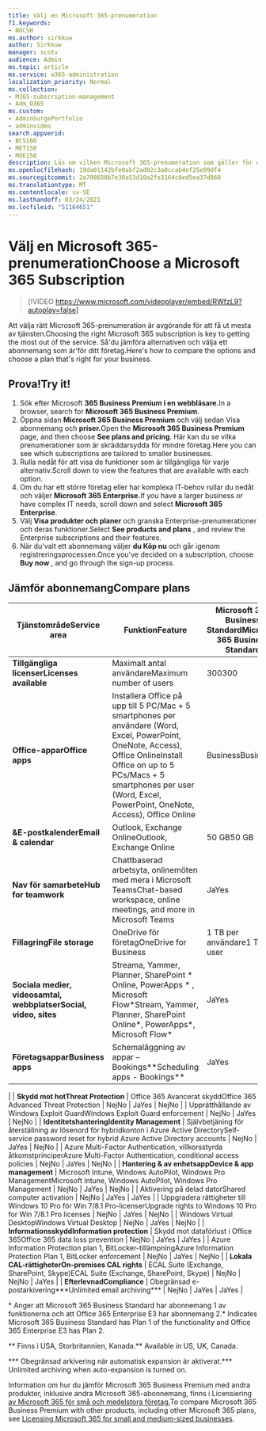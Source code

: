 ```yaml
---
title: Välj en Microsoft 365-prenumeration
f1.keywords:
- NOCSH
ms.author: sirkkuw
author: Sirkkuw
manager: scotv
audience: Admin
ms.topic: article
ms.service: o365-administration
localization_priority: Normal
ms.collection:
- M365-subscription-management
- Adm_O365
ms.custom:
- AdminSurgePortfolio
- adminvideo
search.appverid:
- BCS160
- MET150
- MOE150
description: Läs om vilken Microsoft 365-prenumeration som gäller för din organisation.
ms.openlocfilehash: 19da01142bfe0abf2ad02c3a0ccab4ef25e09df4
ms.sourcegitcommit: 2a708650b7e30a53d10a2fe3164c6ed5ea37d868
ms.translationtype: MT
ms.contentlocale: sv-SE
ms.lasthandoff: 03/24/2021
ms.locfileid: "51164651"
---
```

# <a name="choose-a-microsoft-365-subscription"></a><span data-ttu-id="a7eb7-103">Välj en Microsoft 365-prenumeration</span><span class="sxs-lookup"><span data-stu-id="a7eb7-103">Choose a Microsoft 365 Subscription</span></span>

> [!VIDEO https://www.microsoft.com/videoplayer/embed/RWfzL9?autoplay=false]

<span data-ttu-id="a7eb7-104">Att välja rätt Microsoft 365-prenumeration är avgörande för att få ut mesta av tjänsten.</span><span class="sxs-lookup"><span data-stu-id="a7eb7-104">Choosing the right Microsoft 365 subscription is key to getting the most out of the service.</span></span> <span data-ttu-id="a7eb7-105">Så&#39;du jämföra alternativen och välja ett abonnemang som är&#39;för ditt företag.</span><span class="sxs-lookup"><span data-stu-id="a7eb7-105">Here&#39;s how to compare the options and choose a plan that&#39;s right for your business.</span></span>

## <a name="try-it"></a><span data-ttu-id="a7eb7-106">Prova!</span><span class="sxs-lookup"><span data-stu-id="a7eb7-106">Try it!</span></span>

1. <span data-ttu-id="a7eb7-107">Sök efter Microsoft **365 Business Premium i en webbläsare.**</span><span class="sxs-lookup"><span data-stu-id="a7eb7-107">In a browser, search for  **Microsoft 365 Business Premium**.</span></span>
2. <span data-ttu-id="a7eb7-108">Öppna sidan **Microsoft 365 Business Premium** och välj sedan Visa abonnemang och **priser.**</span><span class="sxs-lookup"><span data-stu-id="a7eb7-108">Open the  **Microsoft 365 Business Premium**  page, and then choose  **See plans and pricing**.</span></span> <span data-ttu-id="a7eb7-109">Här kan du se vilka prenumerationer som är skräddarsydda för mindre företag.</span><span class="sxs-lookup"><span data-stu-id="a7eb7-109">Here you can see which subscriptions are tailored to smaller businesses.</span></span>
3. <span data-ttu-id="a7eb7-110">Rulla nedåt för att visa de funktioner som är tillgängliga för varje alternativ.</span><span class="sxs-lookup"><span data-stu-id="a7eb7-110">Scroll down to view the features that are available with each option.</span></span>
4. <span data-ttu-id="a7eb7-111">Om du har ett större företag eller har komplexa IT-behov rullar du nedåt och väljer **Microsoft 365 Enterprise.**</span><span class="sxs-lookup"><span data-stu-id="a7eb7-111">If you have a larger business or have complex IT needs, scroll down and select  **Microsoft 365 Enterprise**.</span></span>
5. <span data-ttu-id="a7eb7-112">Välj  **Visa produkter och planer** och granska Enterprise-prenumerationer och deras funktioner.</span><span class="sxs-lookup"><span data-stu-id="a7eb7-112">Select  **See products and plans** , and review the Enterprise subscriptions and their features.</span></span>
6. <span data-ttu-id="a7eb7-113">När du&#39;valt ett abonnemang väljer  **du Köp nu** och går igenom registreringsprocessen.</span><span class="sxs-lookup"><span data-stu-id="a7eb7-113">Once you&#39;ve decided on a subscription, choose  **Buy now** , and go through the sign-up process.</span></span>

## <a name="compare-plans"></a><span data-ttu-id="a7eb7-114">Jämför abonnemang</span><span class="sxs-lookup"><span data-stu-id="a7eb7-114">Compare plans</span></span>

| <span data-ttu-id="a7eb7-115">**Tjänstområde**</span><span class="sxs-lookup"><span data-stu-id="a7eb7-115">**Service area**</span></span> | <span data-ttu-id="a7eb7-116">**Funktion**</span><span class="sxs-lookup"><span data-stu-id="a7eb7-116">**Feature**</span></span> | <span data-ttu-id="a7eb7-117">**Microsoft 365 Business Standard**</span><span class="sxs-lookup"><span data-stu-id="a7eb7-117">**Microsoft 365 Business Standard**</span></span> | <span data-ttu-id="a7eb7-118">**Microsoft 365 Business Premium**</span><span class="sxs-lookup"><span data-stu-id="a7eb7-118">**Microsoft 365 Business Premium**</span></span> | <span data-ttu-id="a7eb7-119">**Office 365 Enterprise E3**</span><span class="sxs-lookup"><span data-stu-id="a7eb7-119">**Office 365 Enterprise E3**</span></span> |
| --- | --- | --- | --- | --- |
| <span data-ttu-id="a7eb7-120">**Tillgängliga licenser**</span><span class="sxs-lookup"><span data-stu-id="a7eb7-120">**Licenses available**</span></span> | <span data-ttu-id="a7eb7-121">Maximalt antal användare</span><span class="sxs-lookup"><span data-stu-id="a7eb7-121">Maximum number of users</span></span> | <span data-ttu-id="a7eb7-122">300</span><span class="sxs-lookup"><span data-stu-id="a7eb7-122">300</span></span> | <span data-ttu-id="a7eb7-123">300</span><span class="sxs-lookup"><span data-stu-id="a7eb7-123">300</span></span> | <span data-ttu-id="a7eb7-124">Obegränsat</span><span class="sxs-lookup"><span data-stu-id="a7eb7-124">Unlimited</span></span> |
| <span data-ttu-id="a7eb7-125">**Office-appar**</span><span class="sxs-lookup"><span data-stu-id="a7eb7-125">**Office apps**</span></span> | <span data-ttu-id="a7eb7-126">Installera Office på upp till 5 PC/Mac + 5 smartphones per användare (Word, Excel, PowerPoint, OneNote, Access), Office Online</span><span class="sxs-lookup"><span data-stu-id="a7eb7-126">Install Office on up to 5 PCs/Macs + 5 smartphones per user (Word, Excel, PowerPoint, OneNote, Access), Office Online</span></span> | <span data-ttu-id="a7eb7-127">Business</span><span class="sxs-lookup"><span data-stu-id="a7eb7-127">Business</span></span> | <span data-ttu-id="a7eb7-128">Business</span><span class="sxs-lookup"><span data-stu-id="a7eb7-128">Business</span></span> | <span data-ttu-id="a7eb7-129">ProPlus</span><span class="sxs-lookup"><span data-stu-id="a7eb7-129">ProPlus</span></span> |
| <span data-ttu-id="a7eb7-130">**&amp;E-postkalender**</span><span class="sxs-lookup"><span data-stu-id="a7eb7-130">**Email &amp; calendar**</span></span> | <span data-ttu-id="a7eb7-131">Outlook, Exchange Online</span><span class="sxs-lookup"><span data-stu-id="a7eb7-131">Outlook, Exchange Online</span></span> | <span data-ttu-id="a7eb7-132">50 GB</span><span class="sxs-lookup"><span data-stu-id="a7eb7-132">50 GB</span></span> | <span data-ttu-id="a7eb7-133">50 GB</span><span class="sxs-lookup"><span data-stu-id="a7eb7-133">50 GB</span></span> | <span data-ttu-id="a7eb7-134">100 GB</span><span class="sxs-lookup"><span data-stu-id="a7eb7-134">100 GB</span></span> |
| <span data-ttu-id="a7eb7-135">**Nav för samarbete**</span><span class="sxs-lookup"><span data-stu-id="a7eb7-135">**Hub for teamwork**</span></span> | <span data-ttu-id="a7eb7-136">Chattbaserad arbetsyta, onlinemöten med mera i Microsoft Teams</span><span class="sxs-lookup"><span data-stu-id="a7eb7-136">Chat-based workspace, online meetings, and more in Microsoft Teams</span></span> | <span data-ttu-id="a7eb7-137">Ja</span><span class="sxs-lookup"><span data-stu-id="a7eb7-137">Yes</span></span> | <span data-ttu-id="a7eb7-138">Ja</span><span class="sxs-lookup"><span data-stu-id="a7eb7-138">Yes</span></span> | <span data-ttu-id="a7eb7-139">Ja</span><span class="sxs-lookup"><span data-stu-id="a7eb7-139">Yes</span></span> |
| <span data-ttu-id="a7eb7-140">**Fillagring**</span><span class="sxs-lookup"><span data-stu-id="a7eb7-140">**File storage**</span></span> | <span data-ttu-id="a7eb7-141">OneDrive för företag</span><span class="sxs-lookup"><span data-stu-id="a7eb7-141">OneDrive for Business</span></span> | <span data-ttu-id="a7eb7-142">1 TB per användare</span><span class="sxs-lookup"><span data-stu-id="a7eb7-142">1 TB per user</span></span> | <span data-ttu-id="a7eb7-143">1 TB per användare</span><span class="sxs-lookup"><span data-stu-id="a7eb7-143">1 TB per user</span></span> | <span data-ttu-id="a7eb7-144">Obegränsat</span><span class="sxs-lookup"><span data-stu-id="a7eb7-144">Unlimited</span></span> |
| <span data-ttu-id="a7eb7-145">**Sociala medier, videosamtal, webbplatser**</span><span class="sxs-lookup"><span data-stu-id="a7eb7-145">**Social, video, sites**</span></span> | <span data-ttu-id="a7eb7-146">Streama, Yammer, Planner, SharePoint \* Online, PowerApps \* , Microsoft Flow\*</span><span class="sxs-lookup"><span data-stu-id="a7eb7-146">Stream, Yammer, Planner, SharePoint Online\*, PowerApps\*, Microsoft Flow\*</span></span> | <span data-ttu-id="a7eb7-147">Ja</span><span class="sxs-lookup"><span data-stu-id="a7eb7-147">Yes</span></span> | <span data-ttu-id="a7eb7-148">Ja</span><span class="sxs-lookup"><span data-stu-id="a7eb7-148">Yes</span></span> | <span data-ttu-id="a7eb7-149">Ja</span><span class="sxs-lookup"><span data-stu-id="a7eb7-149">Yes</span></span> |
| <span data-ttu-id="a7eb7-150">**Företagsappar**</span><span class="sxs-lookup"><span data-stu-id="a7eb7-150">**Business apps**</span></span> | <span data-ttu-id="a7eb7-151">Schemaläggning av appar – Bookings\*\*</span><span class="sxs-lookup"><span data-stu-id="a7eb7-151">Scheduling apps - Bookings\*\*</span></span> | <span data-ttu-id="a7eb7-152">Ja</span><span class="sxs-lookup"><span data-stu-id="a7eb7-152">Yes</span></span> | <span data-ttu-id="a7eb7-153">Ja</span><span class="sxs-lookup"><span data-stu-id="a7eb7-153">Yes</span></span> | <span data-ttu-id="a7eb7-154">Ja</span><span class="sxs-lookup"><span data-stu-id="a7eb7-154">Yes</span></span> |
|
| <span data-ttu-id="a7eb7-155">**Skydd mot hot**</span><span class="sxs-lookup"><span data-stu-id="a7eb7-155">**Threat Protection**</span></span> | <span data-ttu-id="a7eb7-156">Office 365 Avancerat skydd</span><span class="sxs-lookup"><span data-stu-id="a7eb7-156">Office 365 Advanced Threat Protection</span></span> | <span data-ttu-id="a7eb7-157">Nej</span><span class="sxs-lookup"><span data-stu-id="a7eb7-157">No</span></span> | <span data-ttu-id="a7eb7-158">Ja</span><span class="sxs-lookup"><span data-stu-id="a7eb7-158">Yes</span></span> | <span data-ttu-id="a7eb7-159">Nej</span><span class="sxs-lookup"><span data-stu-id="a7eb7-159">No</span></span> |
 | <span data-ttu-id="a7eb7-160">Upprätthållande av Windows Exploit Guard</span><span class="sxs-lookup"><span data-stu-id="a7eb7-160">Windows Exploit Guard enforcement</span></span> | <span data-ttu-id="a7eb7-161">Nej</span><span class="sxs-lookup"><span data-stu-id="a7eb7-161">No</span></span> | <span data-ttu-id="a7eb7-162">Ja</span><span class="sxs-lookup"><span data-stu-id="a7eb7-162">Yes</span></span> | <span data-ttu-id="a7eb7-163">Nej</span><span class="sxs-lookup"><span data-stu-id="a7eb7-163">No</span></span> |
| <span data-ttu-id="a7eb7-164">**Identitetshantering**</span><span class="sxs-lookup"><span data-stu-id="a7eb7-164">**Identity Management**</span></span> | <span data-ttu-id="a7eb7-165">Självbetjäning för återställning av lösenord för hybridkonton i Azure Active Directory</span><span class="sxs-lookup"><span data-stu-id="a7eb7-165">Self-service password reset for hybrid Azure Active Directory accounts</span></span> | <span data-ttu-id="a7eb7-166">Nej</span><span class="sxs-lookup"><span data-stu-id="a7eb7-166">No</span></span> | <span data-ttu-id="a7eb7-167">Ja</span><span class="sxs-lookup"><span data-stu-id="a7eb7-167">Yes</span></span> | <span data-ttu-id="a7eb7-168">Nej</span><span class="sxs-lookup"><span data-stu-id="a7eb7-168">No</span></span> |
 | <span data-ttu-id="a7eb7-169">Azure Multi-Factor Authentication, villkorsstyrda åtkomstprinciper</span><span class="sxs-lookup"><span data-stu-id="a7eb7-169">Azure Multi-Factor Authentication, conditional access policies</span></span> | <span data-ttu-id="a7eb7-170">Nej</span><span class="sxs-lookup"><span data-stu-id="a7eb7-170">No</span></span> | <span data-ttu-id="a7eb7-171">Ja</span><span class="sxs-lookup"><span data-stu-id="a7eb7-171">Yes</span></span> | <span data-ttu-id="a7eb7-172">Nej</span><span class="sxs-lookup"><span data-stu-id="a7eb7-172">No</span></span> |
| <span data-ttu-id="a7eb7-173">**Hantering &amp; av enhetsapp**</span><span class="sxs-lookup"><span data-stu-id="a7eb7-173">**Device &amp; app management**</span></span> | <span data-ttu-id="a7eb7-174">Microsoft Intune, Windows AutoPilot, Windows Pro Management</span><span class="sxs-lookup"><span data-stu-id="a7eb7-174">Microsoft Intune, Windows AutoPilot, Windows Pro Management</span></span> | <span data-ttu-id="a7eb7-175">Nej</span><span class="sxs-lookup"><span data-stu-id="a7eb7-175">No</span></span> | <span data-ttu-id="a7eb7-176">Ja</span><span class="sxs-lookup"><span data-stu-id="a7eb7-176">Yes</span></span> | <span data-ttu-id="a7eb7-177">Nej</span><span class="sxs-lookup"><span data-stu-id="a7eb7-177">No</span></span> |
 | <span data-ttu-id="a7eb7-178">Aktivering på delad dator</span><span class="sxs-lookup"><span data-stu-id="a7eb7-178">Shared computer activation</span></span> | <span data-ttu-id="a7eb7-179">Nej</span><span class="sxs-lookup"><span data-stu-id="a7eb7-179">No</span></span> | <span data-ttu-id="a7eb7-180">Ja</span><span class="sxs-lookup"><span data-stu-id="a7eb7-180">Yes</span></span> | <span data-ttu-id="a7eb7-181">Ja</span><span class="sxs-lookup"><span data-stu-id="a7eb7-181">Yes</span></span> |
 | <span data-ttu-id="a7eb7-182">Uppgradera rättigheter till Windows 10 Pro för Win 7/8.1 Pro-licenser</span><span class="sxs-lookup"><span data-stu-id="a7eb7-182">Upgrade rights to Windows 10 Pro for Win 7/8.1 Pro licenses</span></span> | <span data-ttu-id="a7eb7-183">Nej</span><span class="sxs-lookup"><span data-stu-id="a7eb7-183">No</span></span> | <span data-ttu-id="a7eb7-184">Ja</span><span class="sxs-lookup"><span data-stu-id="a7eb7-184">Yes</span></span> | <span data-ttu-id="a7eb7-185">Nej</span><span class="sxs-lookup"><span data-stu-id="a7eb7-185">No</span></span> |
 | <span data-ttu-id="a7eb7-186">Windows Virtual Desktop</span><span class="sxs-lookup"><span data-stu-id="a7eb7-186">Windows Virtual Desktop</span></span> | <span data-ttu-id="a7eb7-187">Nej</span><span class="sxs-lookup"><span data-stu-id="a7eb7-187">No</span></span> | <span data-ttu-id="a7eb7-188">Ja</span><span class="sxs-lookup"><span data-stu-id="a7eb7-188">Yes</span></span> | <span data-ttu-id="a7eb7-189">Nej</span><span class="sxs-lookup"><span data-stu-id="a7eb7-189">No</span></span> |
| <span data-ttu-id="a7eb7-190">**Informationsskydd**</span><span class="sxs-lookup"><span data-stu-id="a7eb7-190">**Information protection**</span></span> | <span data-ttu-id="a7eb7-191">Skydd mot dataförlust i Office 365</span><span class="sxs-lookup"><span data-stu-id="a7eb7-191">Office 365 data loss prevention</span></span> | <span data-ttu-id="a7eb7-192">Nej</span><span class="sxs-lookup"><span data-stu-id="a7eb7-192">No</span></span> | <span data-ttu-id="a7eb7-193">Ja</span><span class="sxs-lookup"><span data-stu-id="a7eb7-193">Yes</span></span> | <span data-ttu-id="a7eb7-194">Ja</span><span class="sxs-lookup"><span data-stu-id="a7eb7-194">Yes</span></span> |
 | <span data-ttu-id="a7eb7-195">Azure Information Protection plan 1, BitLocker-tillämpning</span><span class="sxs-lookup"><span data-stu-id="a7eb7-195">Azure Information Protection Plan 1, BitLocker enforcement</span></span> | <span data-ttu-id="a7eb7-196">Nej</span><span class="sxs-lookup"><span data-stu-id="a7eb7-196">No</span></span> | <span data-ttu-id="a7eb7-197">Ja</span><span class="sxs-lookup"><span data-stu-id="a7eb7-197">Yes</span></span> | <span data-ttu-id="a7eb7-198">Nej</span><span class="sxs-lookup"><span data-stu-id="a7eb7-198">No</span></span> |
| <span data-ttu-id="a7eb7-199">**Lokala CAL-rättigheter**</span><span class="sxs-lookup"><span data-stu-id="a7eb7-199">**On-premises CAL rights**</span></span> | <span data-ttu-id="a7eb7-200">ECAL Suite (Exchange, SharePoint, Skype)</span><span class="sxs-lookup"><span data-stu-id="a7eb7-200">ECAL Suite (Exchange, SharePoint, Skype)</span></span> | <span data-ttu-id="a7eb7-201">Nej</span><span class="sxs-lookup"><span data-stu-id="a7eb7-201">No</span></span> | <span data-ttu-id="a7eb7-202">Nej</span><span class="sxs-lookup"><span data-stu-id="a7eb7-202">No</span></span> | <span data-ttu-id="a7eb7-203">Ja</span><span class="sxs-lookup"><span data-stu-id="a7eb7-203">Yes</span></span> |
| <span data-ttu-id="a7eb7-204">**Efterlevnad**</span><span class="sxs-lookup"><span data-stu-id="a7eb7-204">**Compliance**</span></span> | <span data-ttu-id="a7eb7-205">Obegränsad e-postarkivering\*\*\*</span><span class="sxs-lookup"><span data-stu-id="a7eb7-205">Unlimited email archiving\*\*\*</span></span> | <span data-ttu-id="a7eb7-206">Nej</span><span class="sxs-lookup"><span data-stu-id="a7eb7-206">No</span></span> | <span data-ttu-id="a7eb7-207">Ja</span><span class="sxs-lookup"><span data-stu-id="a7eb7-207">Yes</span></span> | <span data-ttu-id="a7eb7-208">Ja</span><span class="sxs-lookup"><span data-stu-id="a7eb7-208">Yes</span></span> |

<span data-ttu-id="a7eb7-209">\* Anger att Microsoft 365 Business Standard har abonnemang 1 av funktionerna och att Office 365 Enterprise E3 har abonnemang 2.</span><span class="sxs-lookup"><span data-stu-id="a7eb7-209">\* Indicates Microsoft 365 Business Standard has Plan 1 of the functionality and Office 365 Enterprise E3 has Plan 2.</span></span>

<span data-ttu-id="a7eb7-210">\*\* Finns i USA, Storbritannien, Kanada.</span><span class="sxs-lookup"><span data-stu-id="a7eb7-210">\*\* Available in US, UK, Canada.</span></span>

<span data-ttu-id="a7eb7-211">\*\*\* Obegränsad arkivering när automatisk expansion är aktiverat.</span><span class="sxs-lookup"><span data-stu-id="a7eb7-211">\*\*\* Unlimited archiving when auto-expansion is turned on.</span></span>

<span data-ttu-id="a7eb7-212">Information om hur du jämför Microsoft 365 Business Premium med andra produkter, inklusive andra Microsoft 365-abonnemang, finns i Licensiering [av Microsoft 365 för små och medelstora företag.](/office365/servicedescriptions/microsoft-365-service-descriptions/licensing-microsoft-365-in-smb)</span><span class="sxs-lookup"><span data-stu-id="a7eb7-212">To compare Microsoft 365 Business Premium with other products, including other Microsoft 365 plans, see [Licensing Microsoft 365 for small and medium-sized businesses](/office365/servicedescriptions/microsoft-365-service-descriptions/licensing-microsoft-365-in-smb).</span></span>